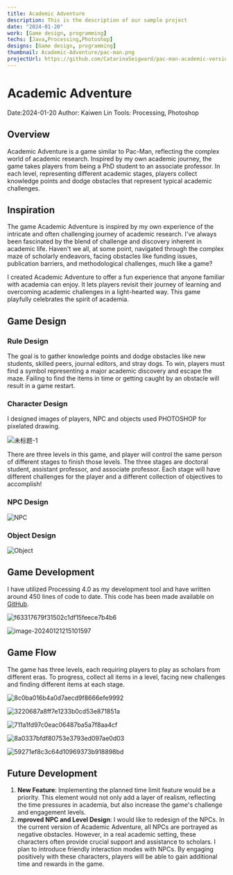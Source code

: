 ```yaml
---
title: Academic Adventure
description: This is the description of our sample project
date: "2024-01-20"
work: [Game design, programming]
techs: [Java,Processing,Photoshop]
designs: [Game design, programming]
thumbnail: Academic-Adventure/pac-man.png
projectUrl: https://github.com/CatarinaSeigward/pac-man-academic-version-
---
```


# Academic Adventure

Date:2024-01-20
Author: Kaiwen Lin
Tools: Processing, Photoshop

## Overview

Academic Adventure is a game similar to Pac-Man, reflecting the complex world of academic research. Inspired by my own academic journey, the game takes players from being a PhD student to an associate professor. In each level, representing different academic stages, players collect knowledge points and dodge obstacles that represent typical academic challenges.

## Inspiration

 The game Academic Adventure is inspired by my own experience of the intricate and often challenging journey of academic research. I've always been fascinated by the blend of challenge and discovery inherent in academic life. Haven't we all, at some point, navigated through the complex maze of scholarly endeavors, facing obstacles like funding issues, publication barriers, and methodological challenges, much like a game? 

I created Academic Adventure to offer a fun experience that anyone familiar with academia can enjoy. It lets players revisit their journey of learning and overcoming academic challenges in a light-hearted way. This game playfully celebrates the spirit of academia.

## Game Design

### Rule Design

The goal is to gather knowledge points and dodge obstacles like new students, skilled peers, journal editors, and stray dogs. To win, players must find a symbol representing a major academic discovery and escape the maze. Failing to find the items in time or getting caught by an obstacle will result in a game restart.

### Character Design

I designed images of players, NPC and objects used PHOTOSHOP for pixelated drawing.

![未标题-1](./assets/未标题-1.png)

There are three levels in this game, and player will control the same person of different stages to finish those levels. The three stages are doctoral student, assistant professor, and associate professor. Each stage will have different challenges for the player and a different collection of objectives to accomplish!

### NPC Design

![NPC](./assets/NPC.png)

### Object Design

![Object](./assets/Object.png)

## Game Development

I have utilized Processing 4.0 as my development tool and have written around 450 lines of code to date. This code has been made available on [GitHub](https://github.com/CatarinaSeigward/pac-man-academic-version-).

![f63317679f31502c1df15feece7b4b6](./assets/f63317679f31502c1df15feece7b4b6.png)

![image-20240121215101597](./assets/image-20240121215101597.png)

## Game Flow

The game has three levels, each requiring players to play as scholars from different eras. To progress, collect all items in a level, facing new challenges and finding different items at each stage.

![8c0ba016b4a0d7aecd9f8666efe9992](./assets/8c0ba016b4a0d7aecd9f8666efe9992.png)

![3220687a8ff7e1233b0cd53e871851a](./assets/3220687a8ff7e1233b0cd53e871851a.png)

![711a1fd97c0eac06487ba5a7f8aa4cf](./assets/711a1fd97c0eac06487ba5a7f8aa4cf.png)

![8a0337bfdf80753e3793ed097ae0d03](./assets/8a0337bfdf80753e3793ed097ae0d03.png)

![59271ef8c3c64d10969373b918898bd](./assets/59271ef8c3c64d10969373b918898bd.png)

## Future Development

1. **New Feature**: Implementing the planned time limit feature would be a priority. This element would not only add a layer of realism, reflecting the time pressures in academia, but also increase the game's challenge and engagement levels.
2. **mproved NPC and Level Design**: I would like to  redesign of the NPCs. In the current version of Academic Adventure, all NPCs are portrayed as negative obstacles. However, in a real academic setting, these characters often provide crucial support and assistance to scholars. I plan to introduce friendly interaction modes with NPCs. By engaging positively with these characters, players will be able to gain additional time and rewards in the game. 

